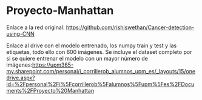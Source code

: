 # Proyecto-Manhattan

Enlace a la red original: https://github.com/rishiswethan/Cancer-detection-using-CNN

Enlace al drive con el modelo entrenado, los numpy train y test y las etiquetas, todo ello con 600 imágenes. Se incluye el dataset completo por si se quiere entrenar el modelo con un mayor número de imágenes:https://upm365-my.sharepoint.com/personal/i_corrillerob_alumnos_upm_es/_layouts/15/onedrive.aspx?id=%2Fpersonal%2Fi%5Fcorrillerob%5Falumnos%5Fupm%5Fes%2FDocuments%2FProyecto%20Manhattan
